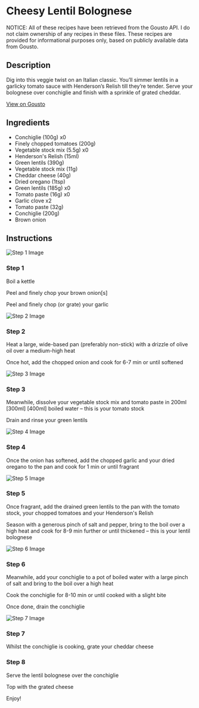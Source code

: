 # Cheesy Lentil Bolognese

NOTICE: All of these recipes have been retrieved from the Gousto API. I do not claim ownership of any recipes in these files. These recipes are provided for informational purposes only, based on publicly available data from Gousto.

## Description

Dig into this veggie twist on an Italian classic. You’ll simmer lentils in a garlicky tomato sauce with Henderson’s Relish till they’re tender. Serve your bolognese over conchiglie and finish with a sprinkle of grated cheddar.

[View on Gousto](https://www.gousto.co.uk/recipes/cookbook/cheesy-lentil-bolognese)

## Ingredients

- Conchiglie (100g) x0
- Finely chopped tomatoes (200g)
- Vegetable stock mix (5.5g) x0
- Henderson's Relish (15ml)
- Green lentils (390g)
- Vegetable stock mix (11g)
- Cheddar cheese (40g)
- Dried oregano (1tsp)
- Green lentils (185g) x0
- Tomato paste (16g) x0
- Garlic clove x2
- Tomato paste (32g)
- Conchiglie (200g)
- Brown onion

## Instructions

![Step 1 Image](https://production-media.gousto.co.uk/cms/recipe-step-image/step-1-1671546461967-x200.jpg)

### Step 1

Boil a kettle

Peel and finely chop your brown onion[s]

Peel and finely chop (or grate) your garlic

![Step 2 Image](https://production-media.gousto.co.uk/cms/recipe-step-image/step-2-1671546465795-x200.jpg)

### Step 2

Heat a large, wide-based pan (preferably non-stick) with a drizzle of olive oil over a medium-high heat

Once hot, add the chopped onion and cook for 6-7 min or until softened

![Step 3 Image](https://production-media.gousto.co.uk/cms/recipe-step-image/step-3-1671546471292-x200.jpg)

### Step 3

Meanwhile, dissolve your vegetable stock mix and tomato paste in 200ml <span class="text-purple">[300ml]</span> <span class="text-danger">[400ml]</span> boiled water – this is your tomato stock

Drain and rinse your green lentils

![Step 4 Image](https://production-media.gousto.co.uk/cms/recipe-step-image/step-4-1671546476331-x200.jpg)

### Step 4

Once the onion has softened, add the chopped garlic and your dried oregano to the pan and cook for 1 min or until fragrant

![Step 5 Image](https://production-media.gousto.co.uk/cms/recipe-step-image/step-5-1671546481072-x200.jpg)

### Step 5

Once fragrant, add the drained green lentils to the pan with the tomato stock, your chopped tomatoes and your Henderson's Relish

Season with a generous pinch of salt and pepper, bring to the boil over a high heat and cook for 8-9 min further or until thickened – this is your lentil bolognese

![Step 6 Image](https://production-media.gousto.co.uk/cms/recipe-step-image/step-6-1671546484821-x200.jpg)

### Step 6

Meanwhile, add your conchiglie to a pot of boiled water with a large pinch of salt and bring to the boil over a high heat

Cook the conchiglie for 8-10 min or until cooked with a slight bite

Once done, drain the conchiglie

![Step 7 Image](https://production-media.gousto.co.uk/cms/recipe-step-image/step-7-1671546489449-x200.jpg)

### Step 7

Whilst the conchiglie is cooking, grate your cheddar cheese

### Step 8

Serve the lentil bolognese over the conchiglie

Top with the grated cheese

Enjoy!


